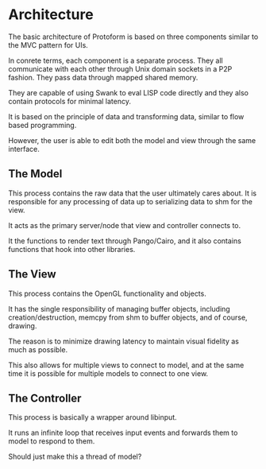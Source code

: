 Architecture
============

The basic architecture of Protoform is based on three components similar
to the MVC pattern for UIs.

In conrete terms, each component is a separate process. They all 
communicate with each other through Unix domain sockets in a P2P fashion.
They pass data through mapped shared memory.

They are capable of using Swank to eval LISP code directly and they also
contain protocols for minimal latency.

It is based on the principle of data and transforming data, similar to
flow based programming.

However, the user is able to edit both the model and view through the
same interface.

## The Model

This process contains the raw data that the user ultimately cares about.
It is responsible for any processing of data up to serializing data to
shm for the view.

It acts as the primary server/node that view and controller connects to.

It the functions to render text through Pango/Cairo, and it also 
contains functions that hook into other libraries.

## The View

This process contains the OpenGL functionality and objects. 

It has the single responsibility of managing buffer objects, including 
creation/destruction, memcpy from shm to buffer objects, and of course,
drawing. 

The reason is to minimize drawing latency to maintain visual fidelity 
as much as possible.

This also allows for multiple views to connect to model, and at the same
time it is possible for multiple models to connect to one view.

## The Controller

This process is basically a wrapper around libinput. 

It runs an infinite loop that receives input events and forwards them to
model to respond to them.

Should just make this a thread of model?